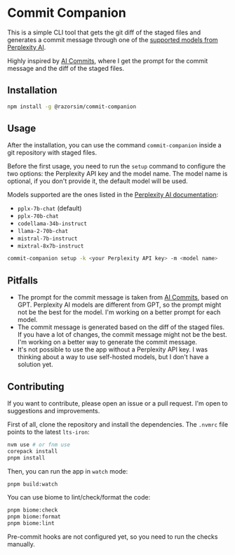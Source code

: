# Commit Companion
This is a simple CLI tool that gets the git diff of the staged files and generates a commit message through one of the [supported models from Perplexity AI](https://docs.perplexity.ai/docs/model-cards).

Highly inspired by [AI Commits](https://github.com/Nutlope/aicommits), where I get the prompt for the commit message and the diff of the staged files.

## Installation
```bash
npm install -g @razorsim/commit-companion
```

## Usage
After the installation, you can use the command `commit-companion` inside a git repository with staged files.

Before the first usage, you need to run the `setup` command to configure the two options: the Perplexity API key and the model name.
The model name is optional, if you don't provide it, the default model will be used.

Models supported are the ones listed in the [Perplexity AI documentation](https://docs.perplexity.ai/docs/model-cards):
- `pplx-7b-chat` (default)
- `pplx-70b-chat`
- `codellama-34b-instruct`
- `llama-2-70b-chat`
- `mistral-7b-instruct`
- `mixtral-8x7b-instruct`

```bash
commit-companion setup -k <your Perplexity API key> -m <model name>
```

## Pitfalls
- The prompt for the commit message is taken from [AI Commits](https://github.com/Nutlope/aicommits), based on GPT. Perplexity AI models are different from GPT, so the prompt might not be the best for the model. I'm working on a better prompt for each model.
- The commit message is generated based on the diff of the staged files. If you have a lot of changes, the commit message might not be the best. I'm working on a better way to generate the commit message.
- It's not possible to use the app without a Perplexity API key. I was thinking about a way to use self-hosted models, but I don't have a solution yet.

## Contributing
If you want to contribute, please open an issue or a pull request. I'm open to suggestions and improvements.

First of all, clone the repository and install the dependencies. The `.nvmrc` file points to the latest `lts-iron`:

```bash
nvm use # or fnm use
corepack install
pnpm install
```

Then, you can run the app in `watch` mode:
```bash
pnpm build:watch
```

You can use biome to lint/check/format the code:
```bash
pnpm biome:check
pnpm biome:format
pnpm biome:lint
```

Pre-commit hooks are not configured yet, so you need to run the checks manually.
